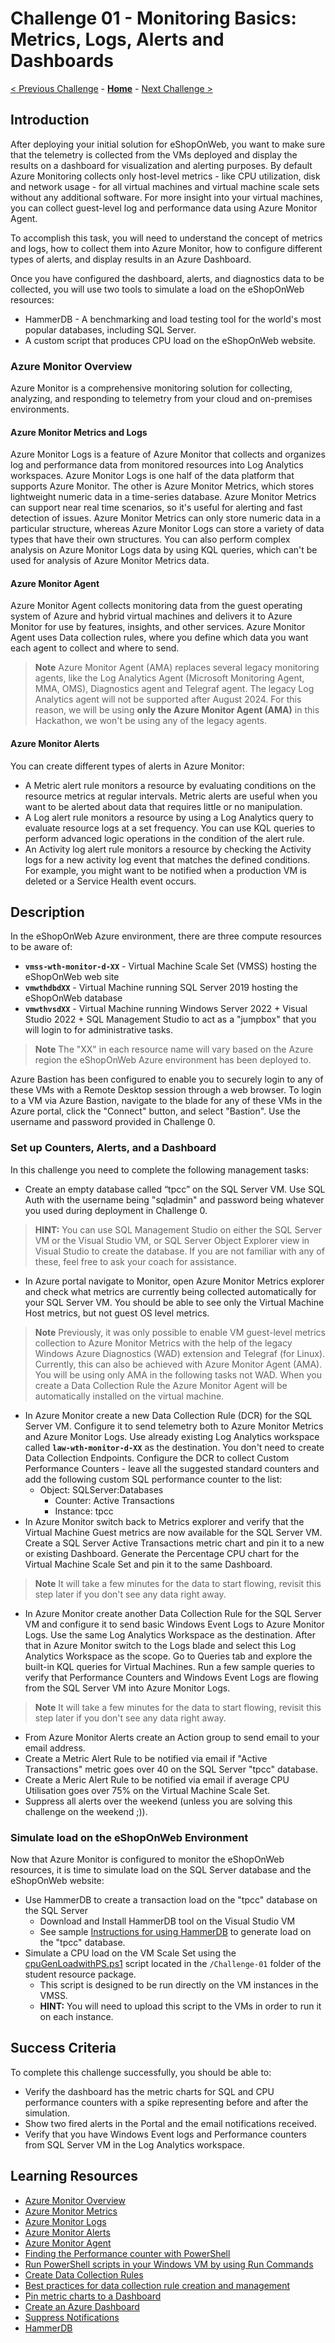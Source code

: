 # Challenge 01 - Monitoring Basics: Metrics, Logs, Alerts and Dashboards

[< Previous Challenge](./Challenge-00.md) - **[Home](../README.md)** - [Next Challenge >](./Challenge-02.md)

## Introduction

After deploying your initial solution for eShopOnWeb, you want to make sure that the telemetry is collected from the VMs deployed and display the results on a dashboard for visualization and alerting purposes. By default Azure Monitoring collects only host-level metrics - like CPU utilization, disk and network usage - for all virtual machines and virtual machine scale sets without any additional software. For more insight into your virtual machines, you can collect guest-level log and performance data using Azure Monitor Agent.

To accomplish this task, you will need to understand the concept of metrics and logs, how to collect them into Azure Monitor, how to configure different types of alerts, and display results in an Azure Dashboard.  

Once you have configured the dashboard, alerts, and diagnostics data to be collected, you will use two tools to simulate a load on the eShopOnWeb resources:
- HammerDB - A benchmarking and load testing tool for the world's most popular databases, including SQL Server.
- A custom script that produces CPU load on the eShopOnWeb website.

### Azure Monitor Overview

Azure Monitor is a comprehensive monitoring solution for collecting, analyzing, and responding to telemetry from your cloud and on-premises environments. 

#### Azure Monitor Metrics and Logs

Azure Monitor Logs is a feature of Azure Monitor that collects and organizes log and performance data from monitored resources into Log Analytics workspaces. Azure Monitor Logs is one half of the data platform that supports Azure Monitor. The other is Azure Monitor Metrics, which stores lightweight numeric data in a time-series database. Azure Monitor Metrics can support near real time scenarios, so it's useful for alerting and fast detection of issues. Azure Monitor Metrics can only store numeric data in a particular structure, whereas Azure Monitor Logs can store a variety of data types that have their own structures. You can also perform complex analysis on Azure Monitor Logs data by using KQL queries, which can't be used for analysis of Azure Monitor Metrics data. 

#### Azure Monitor Agent

Azure Monitor Agent collects monitoring data from the guest operating system of Azure and hybrid virtual machines and delivers it to Azure Monitor for use by features, insights, and other services. Azure Monitor Agent uses Data collection rules, where you define which data you want each agent to collect and where to send. 

>**Note** Azure Monitor Agent (AMA) replaces several legacy monitoring agents, like the Log Analytics Agent (Microsoft Monitoring Agent, MMA, OMS), Diagnostics agent and Telegraf agent. The legacy Log Analytics agent will not be supported after August 2024. For this reason, we will be using **only the Azure Monitor Agent (AMA)** in this Hackathon, we won't be using any of the legacy agents.

#### Azure Monitor Alerts

You can create different types of alerts in Azure Monitor:
- A Metric alert rule monitors a resource by evaluating conditions on the resource metrics at regular intervals. Metric alerts are useful when you want to be alerted about data that requires little or no manipulation. 
- A Log alert rule monitors a resource by using a Log Analytics query to evaluate resource logs at a set frequency. You can use KQL queries to perform advanced logic operations in the condition of the alert rule.
- An Activity log alert rule monitors a resource by checking the Activity logs for a new activity log event that matches the defined conditions. For example, you might want to be notified when a production VM is deleted or a Service Health event occurs. 

## Description

In the eShopOnWeb Azure environment, there are three compute resources to be aware of:
- **`vmss-wth-monitor-d-XX`** - Virtual Machine Scale Set (VMSS) hosting the eShopOnWeb web site
- **`vmwthdbdXX`** - Virtual Machine running SQL Server 2019 hosting the eShopOnWeb database
- **`vmwthvsdXX`** - Virtual Machine running Windows Server 2022 + Visual Studio 2022 + SQL Management Studio to act as a "jumpbox" that you will login to for administrative tasks.

>**Note** The "XX" in each resource name will vary based on the Azure region the eShopOnWeb Azure environment has been deployed to.

Azure Bastion has been configured to enable you to securely login to any of these VMs with a Remote Desktop session through a web browser. To login to a VM via Azure Bastion, navigate to the blade for any of these VMs in the Azure portal, click the "Connect" button, and select "Bastion". Use the username and password provided in Challenge 0.
 
### Set up Counters, Alerts, and a Dashboard

In this challenge you need to complete the following management tasks:
- Create an empty database called “tpcc” on the SQL Server VM. Use SQL Auth with the username being "sqladmin" and password being whatever you used during deployment in Challenge 0.

>**HINT:** You can use SQL Management Studio on either the SQL Server VM or the Visual Studio VM, or SQL Server Object Explorer view in Visual Studio to create the database. If you are not familiar with any of these, feel free to ask your coach for assistance.

- In Azure portal navigate to Monitor, open Azure Monitor Metrics explorer and check what metrics are currently being collected automatically for your SQL Server VM. You should be able to see only the Virtual Machine Host metrics, but not guest OS level metrics. 
>**Note** Previously, it was only possible to enable VM guest-level metrics collection to Azure Monitor Metrics with the help of the legacy Windows Azure Diagnostics (WAD) extension and Telegraf (for Linux). Currently, this can also be achieved with Azure Monitor Agent (AMA). You will be using only AMA in the following tasks not WAD. When you create a Data Collection Rule the Azure Monitor Agent will be automatically installed on the virtual machine.
- In Azure Monitor create a new Data Collection Rule (DCR) for the SQL Server VM. Configure it to send telemetry both to Azure Monitor Metrics and Azure Monitor Logs. Use already existing Log Analytics workspace called **`law-wth-monitor-d-XX`** as the destination. You don't need to create Data Collection Endpoints. Configure the DCR to collect Custom Performance Counters - leave all the suggested standard counters and add the following custom SQL performance counter to the list:
	- Object: SQLServer:Databases
		- Counter: Active Transactions
		- Instance: tpcc
- In Azure Monitor switch back to Metrics explorer and verify that the Virtual Machine Guest metrics are now available for the SQL Server VM. Create a SQL Server Active Transactions metric chart and pin it to a new or existing Dashboard. Generate the Percentage CPU chart for the Virtual Machine Scale Set and pin it to the same Dashboard.
>**Note** It will take a few minutes for the data to start flowing, revisit this step later if you don't see any data right away.
- In Azure Monitor create another Data Collection Rule for the SQL Server VM and configure it to send basic Windows Event Logs to Azure Monitor Logs. Use the same Log Analytics Workspace as the destination. After that in Azure Monitor switch to the Logs blade and select this Log Analytics Workspace as the scope. Go to Queries tab and explore the built-in KQL queries for Virtual Machines. Run a few sample queries to verify that Performance Counters and Windows Event Logs are flowing from the SQL Server VM into Azure Monitor Logs.
>**Note** It will take a few minutes for the data to start flowing, revisit this step later if you don't see any data right away.
- From Azure Monitor Alerts create an Action group to send email to your email address.
- Create a Metric Alert Rule to be notified via email if "Active Transactions" metric goes over 40 on the SQL Server "tpcc" database.
- Create a Meric Alert Rule to be notified via email if average CPU Utilisation goes over 75% on the Virtual Machine Scale Set.
- Suppress all alerts over the weekend (unless you are solving this challenge on the weekend ;)).

### Simulate load on the eShopOnWeb Environment

Now that Azure Monitor is configured to monitor the eShopOnWeb resources, it is time to simulate load on the SQL Server database and the eShopOnWeb website:
- Use HammerDB to create a transaction load on the "tpcc" database on the SQL Server
    - Download and Install HammerDB tool on the Visual Studio VM 
    - See sample [Instructions for using HammerDB](./Resources/Challenge-01/UsingHammerDB.md) to generate load on the "tpcc" database.
- Simulate a CPU load on the VM Scale Set using the [cpuGenLoadwithPS.ps1](./Resources/Challenge-01/cpuGenLoadwithPS.ps1) script located in the `/Challenge-01` folder of the student resource package.
    - This script is designed to be run directly on the VM instances in the VMSS.
    - **HINT:** You will need to upload this script to the VMs in order to run it on each instance.

## Success Criteria

To complete this challenge successfully, you should be able to:

- Verify the dashboard has the metric charts for SQL and CPU performance counters with a spike representing before and after the simulation.
- Show two fired alerts in the Portal and the email notifications received.
- Verify that you have Windows Event logs and Performance counters from SQL Server VM in the Log Analytics workspace. 

## Learning Resources

- [Azure Monitor Overview](https://learn.microsoft.com/en-us/azure/azure-monitor/overview)
- [Azure Monitor Metrics](https://learn.microsoft.com/en-us/azure/azure-monitor/essentials/data-platform-metrics)
- [Azure Monitor Logs](https://learn.microsoft.com/en-us/azure/azure-monitor/logs/data-platform-logs)
- [Azure Monitor Alerts](https://learn.microsoft.com/en-us/azure/azure-monitor/alerts/alerts-overview)
- [Azure Monitor Agent](https://learn.microsoft.com/en-us/azure/azure-monitor/agents/agents-overview)
- [Finding the Performance counter with PowerShell](https://docs.microsoft.com/en-us/powershell/module/microsoft.powershell.diagnostics/get-counter?view=powershell-5.1) 
- [Run PowerShell scripts in your Windows VM by using Run Commands](https://learn.microsoft.com/en-us/azure/virtual-machines/windows/run-command)
- [Create Data Collection Rules](https://learn.microsoft.com/en-us/azure/azure-monitor/agents/data-collection-rule-azure-monitor-agent?tabs=portal)
- [Best practices for data collection rule creation and management](https://learn.microsoft.com/en-us/azure/azure-monitor/essentials/data-collection-rule-best-practices)
- [Pin metric charts to a Dashboard](https://learn.microsoft.com/en-us/azure/azure-monitor/essentials/metrics-charts#saving-to-dashboards-or-workbooks)
- [Create an Azure Dashboard](https://learn.microsoft.com/en-us/azure/azure-portal/azure-portal-dashboards)
- [Suppress Notifications](https://learn.microsoft.com/en-us/azure/azure-monitor/alerts/alerts-processing-rules?tabs=portal)
- [HammerDB](https://www.hammerdb.com)
